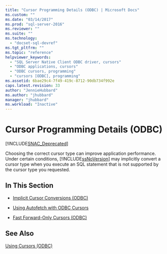 ```yaml
---
title: "Cursor Programming Details (ODBC) | Microsoft Docs"
ms.custom: ""
ms.date: "03/14/2017"
ms.prod: "sql-server-2016"
ms.reviewer: ""
ms.suite: ""
ms.technology: 
  - "docset-sql-devref"
ms.tgt_pltfrm: ""
ms.topic: "reference"
helpviewer_keywords: 
  - "SQL Server Native Client ODBC driver, cursors"
  - "ODBC applications, cursors"
  - "ODBC cursors, programming"
  - "cursors [ODBC], programming"
ms.assetid: 6bae29c4-7f49-419c-8712-90db734f992e
caps.latest.revision: 33
author: "JennieHubbard"
ms.author: "jhubbard"
manager: "jhubbard"
ms.workload: "Inactive"
---
```

# Cursor Programming Details (ODBC)
[!INCLUDE[SNAC_Deprecated](../../../includes/snac-deprecated.md)]

  Choosing the correct cursor type can improve application performance. Under certain conditions, [!INCLUDE[ssNoVersion](../../../includes/ssnoversion-md.md)] may implicitly convert a cursor type when you execute an SQL statement that is not supported by the cursor type you requested.  
  
## In This Section  
  
-   [Implicit Cursor Conversions &#40;ODBC&#41;](../../../relational-databases/native-client-odbc-cursors/programming/implicit-cursor-conversions-odbc.md)  
  
-   [Using Autofetch with ODBC Cursors](../../../relational-databases/native-client-odbc-cursors/programming/using-autofetch-with-odbc-cursors.md)  
  
-   [Fast Forward-Only Cursors &#40;ODBC&#41;](../../../relational-databases/native-client-odbc-cursors/programming/fast-forward-only-cursors-odbc.md)  
  
## See Also  
 [Using Cursors &#40;ODBC&#41;](../../../relational-databases/native-client-odbc-cursors/using-cursors-odbc.md)  
  
  
